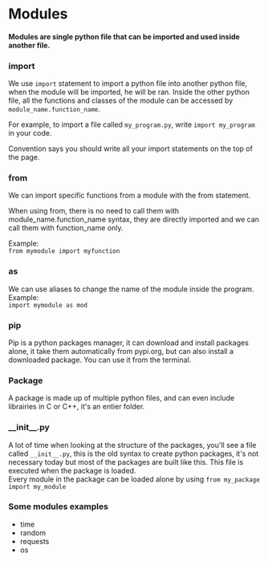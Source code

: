 # Modules

#### Modules are single python file that can be imported and used inside another file.

### import
We use `import` statement to import a python file into another python file, when the module will be imported, he will be ran. 
Inside the other python file, all the functions and classes of the module can be accessed by `module_name.function_name`.

For example, to import a file called `my_program.py`, write `import my_program` in your code.  

Convention says you should write all your import statements on the top of the page.

### from
We can import specific functions from a module with the from statement.

When using from, there is no need to call them with module_name.function_name syntax, they are directly imported and we can call them with function_name only.

Example:  
`from mymodule import myfunction`

### as

We can use aliases to change the name of the module inside the program.
Example:  
`import mymodule as mod`


### pip
Pip is a python packages manager, it can download and install packages alone, it take them automatically from pypi.org, but can also install a downloaded package. You can use it from the terminal.

### Package
A package is made up of multiple python files, and can even include librairies in C or C++, it's an entier folder.

### \_\_init__.py
A lot of time when looking at the structure of the packages, you'll see a file called `__init__.py`, this is the old syntax to create python packages, it's not necessary today but most of the packages are built like this. This file is executed when the package is loaded.  
Every module in the package can be loaded alone by using `from my_package import my_module`

### Some modules examples

- time
- random
- requests
- os
